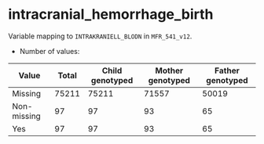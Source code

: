 # intracranial_hemorrhage_birth
Variable mapping to `INTRAKRANIELL_BLODN` in `MFR_541_v12`.
- Number of values:

| Value | Total | Child genotyped | Mother genotyped | Father genotyped |
| ----- | ----- | --------------- | ---------------- | ---------------- |
| Missing | 75211 | 75211 | 71557 | 50019 |
| Non-missing | 97 | 97 | 93 | 65 |
| Yes | 97 | 97 | 93 |65 |



